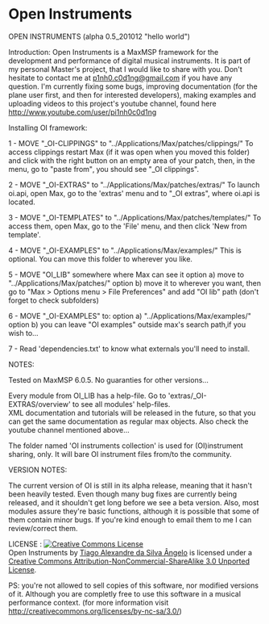 Open Instruments
================

OPEN INSTRUMENTS (alpha 0.5_201012 "hello world") 

Introduction: 
Open Instruments is a MaxMSP framework for the development and performance of digital musical instruments. 
It is part of my personal Master's project, that I would like to share with you. Don't hesitate to contact me at p1nh0.c0d1ng@gmail.com if you have any question. 
I'm currently fixing some bugs, improving documentation (for the plane user first, and then for interested developers), making examples and uploading videos to this project's youtube channel, found here http://www.youtube.com/user/pi1nh0c0d1ng  

Installing OI framework:

1 - MOVE "_OI-CLIPPINGS" to "../Applications/Max/patches/clippings/"
	To access clippings restart Max (if it was open when you moved this folder) and click with the right button on an empty area of your patch, then, in the menu, go to "paste from"‚ you should see "_OI clippings".  
 
2 - MOVE "_OI-EXTRAS" to "../Applications/Max/patches/extras/"
	To launch oi.api, open Max, go to the 'extras' menu and to "_OI extras", where oi.api is located.
	
3 - MOVE "_OI-TEMPLATES" to "../Applications/Max/patches/templates/"
	To access them, open Max, go to the 'File' menu, and then click 'New from template'. 

4 - MOVE "_OI-EXAMPLES" to "../Applications/Max/examples/"
	This is optional. You can move this folder to wherever you like. 
 
5 - MOVE "OI_LIB" somewhere where Max can see it 
	option a) move to "../Applications/Max/patches/" 
	option b)  move it to wherever you want, then go to "Max > Options menu > File Preferences" and add "OI lib" path (don't forget to check subfolders) 

6 - MOVE "_OI-EXAMPLES" to: 
	option a) "../Applications/Max/examples/"
	option b) you can leave "OI examples" outside max's search path‚if you wish to...

7 - Read 'dependencies.txt' to know what externals you'll need to install.


NOTES: 

Tested on MaxMSP 6.0.5. No guaranties for other versions... 

Every module from OI_LIB has a help-file. Go to 'extras/_OI-EXTRAS/overview' to see all modules' help-files.  
XML documentation and tutorials will be released in the future, so that you can get the same documentation as regular max objects. Also check the youtube channel mentioned above...

The folder named 'OI instruments collection' is used for (OI)instrument sharing, only. It will bare OI instrument files from/to the community. 

VERSION NOTES: 

The current version of OI is still in its alpha release, meaning that it hasn't been heavily tested. Even though many bug fixes are currently being released, and it shouldn't get long before we see a beta version. Also, most modules assure they're basic functions, although it is possible that some of them contain minor bugs. If you're kind enough to email them to me I can review/correct them. 



	


LICENSE : 
<a rel="license" href="http://creativecommons.org/licenses/by-nc-sa/3.0/deed.en_US"><img alt="Creative Commons License" style="border-width:0" src="http://i.creativecommons.org/l/by-nc-sa/3.0/80x15.png" /></a><br /><span xmlns:dct="http://purl.org/dc/terms/" property="dct:title">Open Instruments</span> by <a xmlns:cc="http://creativecommons.org/ns#" href="http://tiago-angelo.tumblr.com/" property="cc:attributionName" rel="cc:attributionURL">Tiago Alexandre da Silva Ângelo</a> is licensed under a <a rel="license" href="http://creativecommons.org/licenses/by-nc-sa/3.0/deed.en_US">Creative Commons Attribution-NonCommercial-ShareAlike 3.0 Unported License</a>.


PS: you're not allowed to sell copies of this software, nor modified versions of it. 
Although you are completly free to use this software in a musical performance context. 
(for more information visit http://creativecommons.org/licenses/by-nc-sa/3.0/)
